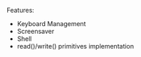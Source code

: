 Features:

- Keyboard Management<br>
- Screensaver<br>
- Shell<br>
- read()/write() primitives implementation<br>